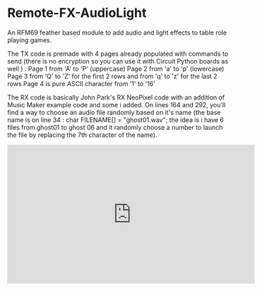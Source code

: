 # Remote-FX-AudioLight
An RFM69 feather based module to add audio and light effects to table role playing games.

The TX code is premade with 4 pages already populated with commands to send (there is no encryption so you can use it with Circuit Python boards as well ) :
Page 1 from 'A' to 'P' (uppercase)
Page 2 from 'a' to 'p' (lowercase)
Page 3 from 'Q' to 'Z' for the first 2 rows and from 'q' to 'z' for the last 2 rows
Page 4 is pure ASCII character from '1' to '16'

The RX code is basically John Park's RX NeoPixel code with an addition of Music Maker example code and some i added.
On lines 164 and 292, you'll find a way to choose an audio file randomly based on it's name (the base name is on line 34 : char FILENAME[] = "ghost01.wav";  the idea is i have 6 files from ghost01 to ghost 06 and it randomly choose a number to launch the file by replacing the 7th character of the name).

<iframe width="560" height="315" src="https://www.youtube.com/embed/ErXqcd3CuBw" frameborder="0" allow="accelerometer; autoplay; encrypted-media; gyroscope; picture-in-picture" allowfullscreen></iframe>

